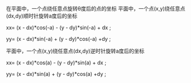 在平面中，一个点绕任意点旋转θ度后的点的坐标
平面中，一个点(x,y)绕任意点(dx,dy)顺时针旋转a度后的坐标

xx= (x - dx)*cos(-a) - (y - dy)*sin(-a) + dx ;

yy= (x - dx)*sin(-a) + (y - dy)*cos(-a) +dy ;

平面中，一个点(x,y)绕任意点(dx,dy)逆时针旋转a度后的坐标

xx= (x - dx)*cos(a) - (y - dy)*sin(a) + dx ;

yy= (x - dx)*sin(a) + (y - dy)*cos(a) +dy ;